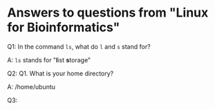 # Answers to questions from "Linux for Bioinformatics"

Q1: In the command `ls`, what do `l` and `s` stand for? 

A: `ls` stands for "**l**ist **s**torage"

Q2: Q1. What is your home directory?

A: /home/ubuntu

Q3: 




